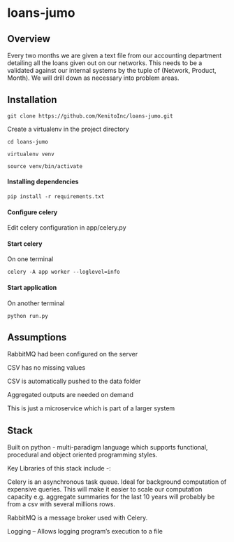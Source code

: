 # loans-jumo
## Overview
Every two months we are given a text file from our accounting department detailing all the loans
given out on our networks. This needs to be a validated against our internal systems by the tuple
of (Network, Product, Month). We will drill down as necessary into problem areas.

## Installation
`git clone https://github.com/KenitoInc/loans-jumo.git`

Create a virtualenv in the project directory
````
cd loans-jumo

virtualenv venv

source venv/bin/activate
````

#### Installing dependencies
`pip install -r requirements.txt`

#### Configure celery
Edit celery configuration in app/celery.py

#### Start celery
On one terminal 

`celery -A app worker --loglevel=info`

#### Start application
On another terminal 

`python run.py`

## Assumptions
RabbitMQ had been configured on the server

CSV has no missing values

CSV is automatically pushed to the data folder

Aggregated outputs are needed on demand

This is just a microservice which is part of a larger system

## Stack
Built on python - multi-paradigm language which supports functional, procedural and object oriented programming styles.

Key Libraries of this stack include -:

Celery is an asynchronous task queue. Ideal for background computation of expensive queries. This will make it easier to scale our computation capacity e.g. aggregate summaries for the last 10 years will probably be from a csv with several millions rows.

RabbitMQ is a message broker used with Celery.

Logging – Allows logging program’s execution to a file


